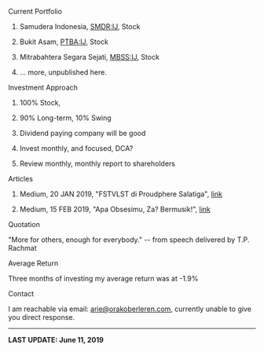Current Portfolio

1. Samudera Indonesia, [SMDR:IJ](https://www.bloomberg.com/quote/SMDR:IJ), Stock

2. Bukit Asam, [PTBA:IJ](https://www.bloomberg.com/quote/PTBA:IJ), Stock

3. Mitrabahtera Segara Sejati, [MBSS:IJ](https://www.bloomberg.com/quote/MBSS:IJ), Stock

4. ... more, unpublished here.

Investment Approach

1. 100% Stock,

2. 90% Long-term, 10% Swing

3. Dividend paying company will be good

4. Invest monthly, and focused, DCA?

5. Review monthly, monthly report to shareholders

Articles

1. Medium, 20 JAN 2019, "FSTVLST di Proudphere Salatiga", [link](https://medium.com/@orakoberleren/fstvlst-di-proudphere-salatiga-78256295d60c)

2. Medium, 15 FEB 2019, "Apa Obsesimu, Za? Bermusik!", [link](https://medium.com/@orakoberleren/apa-obsesimu-za-bermusik-e42c997f77f9)

Quotation

"More for others, enough for everybody." -- from speech delivered by T.P. Rachmat

Average Return

Three months of investing my average return was at -1.9%

Contact

I am reachable via email: [arie@orakoberleren.com](mailto:arie@orakoberleren.com), currently unable to give you direct response.

---

**LAST UPDATE: June 11, 2019**




